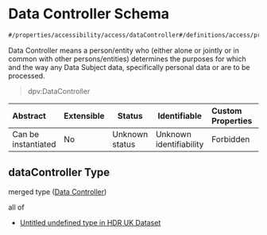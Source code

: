 # Data Controller Schema

```txt
#/properties/accessibility/access/dataController#/definitions/access/properties/dataController
```

Data Controller means a person/entity who (either alone or jointly or in common with other persons/entities) determines the purposes for which and the way any Data Subject data, specifically personal data or are to be processed.


>  dpv:DataController
>

| Abstract            | Extensible | Status         | Identifiable            | Custom Properties | Additional Properties | Access Restrictions | Defined In                                                                                         |
| :------------------ | ---------- | -------------- | ----------------------- | :---------------- | --------------------- | ------------------- | -------------------------------------------------------------------------------------------------- |
| Can be instantiated | No         | Unknown status | Unknown identifiability | Forbidden         | Allowed               | none                | [dataset.schema.json\*](../../../schema/dataset/latest/dataset.schema.json "open original schema") |

## dataController Type

merged type ([Data Controller](dataset-definitions-access-properties-data-controller.md))

all of

-   [Untitled undefined type in HDR UK Dataset](dataset-definitions-access-properties-data-controller-allof-0.md "check type definition")

